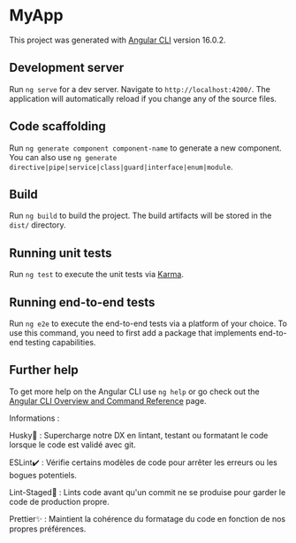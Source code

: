 # MyApp

This project was generated with [Angular CLI](https://github.com/angular/angular-cli) version 16.0.2.

## Development server

Run `ng serve` for a dev server. Navigate to `http://localhost:4200/`. The application will automatically reload if you change any of the source files.

## Code scaffolding

Run `ng generate component component-name` to generate a new component. You can also use `ng generate directive|pipe|service|class|guard|interface|enum|module`.

## Build

Run `ng build` to build the project. The build artifacts will be stored in the `dist/` directory.

## Running unit tests

Run `ng test` to execute the unit tests via [Karma](https://karma-runner.github.io).

## Running end-to-end tests

Run `ng e2e` to execute the end-to-end tests via a platform of your choice. To use this command, you need to first add a package that implements end-to-end testing capabilities.

## Further help

To get more help on the Angular CLI use `ng help` or go check out the [Angular CLI Overview and Command Reference](https://angular.io/cli) page.

Informations :

Husky🐶 : Supercharge notre DX en lintant, testant ou formatant le code lorsque le code est validé avec git.

ESLint✔️ : Vérifie certains modèles de code pour arrêter les erreurs ou les bogues potentiels.

Lint-Staged🔧 : Lints code avant qu'un commit ne se produise pour garder le code de production propre.

Prettier✨ : Maintient la cohérence du formatage du code en fonction de nos propres préférences.
